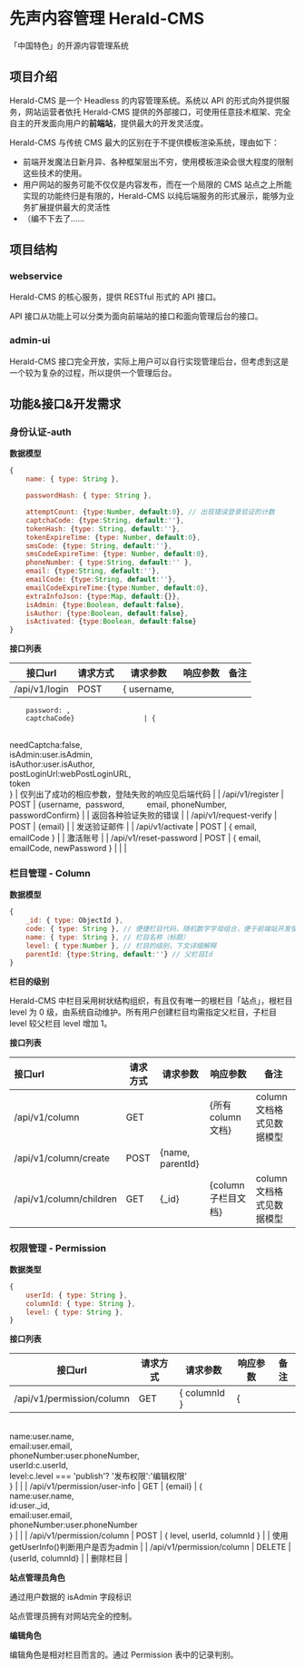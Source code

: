 # 先声内容管理 Herald-CMS

「中国特色」的开源内容管理系统

## 项目介绍

Herald-CMS 是一个 Headless 的内容管理系统。系统以 API 的形式向外提供服务，网站运营者依托 Herald-CMS 提供的外部接口，可使用任意技术框架、完全自主的开发面向用户的**前端站**，提供最大的开发灵活度。

Herald-CMS 与传统 CMS 最大的区别在于不提供模板渲染系统，理由如下：

* 前端开发魔法日新月异、各种框架层出不穷，使用模板渲染会很大程度的限制这些技术的使用。
* 用户网站的服务可能不仅仅是内容发布，而在一个局限的 CMS 站点之上所能实现的功能终归是有限的，Herald-CMS 以纯后端服务的形式展示，能够为业务扩展提供最大的灵活性
* （编不下去了……

## 项目结构

### webservice

Herald-CMS 的核心服务，提供 RESTful 形式的 API 接口。

API 接口从功能上可以分类为面向前端站的接口和面向管理后台的接口。

### admin-ui

Herald-CMS 接口完全开放，实际上用户可以自行实现管理后台，但考虑到这是一个较为复杂的过程，所以提供一个管理后台。

## 功能&接口&开发需求

### 身份认证-auth

**数据模型**

```javascript
{
    name: { type: String },

    passwordHash: { type: String },

    attemptCount: {type:Number, default:0}, // 出现错误登录验证的计数
    captchaCode: {type:String, default:''},
    tokenHash: {type: String, default:''},
    tokenExpireTime: {type: Number, default:0},
    smsCode: {type: String, default:''},
    smsCodeExpireTime: {type: Number, default:0},
    phoneNumber: { type:String, default:'' },
    email: {type:String, default:''},
    emailCode: {type:String, default:''},
    emailCodeExpireTime:{type:Number, default:0},
    extraInfoJson: {type:Map, default:{}},
    isAdmin: {type:Boolean, default:false},
    isAuthor: {type:Boolean, default:false},
    isActivated: {type:Boolean, default:false}
}
```

**接口列表**

| 接口url                  | 请求方式 | 请求参数                                                                        | 响应参数                                                                                                                                                                                 | 备注                       |
| ---------------------- | ---- | --------------------------------------------------------------------------- | ------------------------------------------------------------------------------------------------------------------------------------------------------------------------------------ | ------------------------ |
| /api/v1/login          | POST | {        username,
        password: ,
        captchaCode}                 | {
<br/>        needCaptcha:false,
<br/>        isAdmin:user.isAdmin,
<br/>        isAuthor:user.isAuthor,
<br/>        postLoginUrl:webPostLoginURL,
<br/>        token
<br/>      } | 仅列出了成功的相应参数，登陆失败的响应见后端代码 |
| /api/v1/register       | POST | {username,  password,          email,         phoneNumber, passwordConfirm} |                                                                                                                                                                                      | 返回各种验证失败的错误              |
| /api/v1/request-verify | POST | {email}                                                                     |                                                                                                                                                                                      | 发送验证邮件                   |
| /api/v1/activate       | POST | { email, emailCode }                                                        |                                                                                                                                                                                      | 激活账号                     |
| /api/v1/reset-password | POST | { email, emailCode, newPassword }                                           |                                                                                                                                                                                      |                          |

### 栏目管理 - Column

**数据模型**

```javascript
{
    _id: { type: ObjectId },
    code: { type: String }, // 便捷栏目代码，随机数字字母组合，便于前端站开发使用
    name: { type: String }, // 栏目名称（标题）
    level: { type:Number }, // 栏目的级别，下文详细解释
    parentId: {type:String, default:''} // 父栏目Id
}
```

**栏目的级别**

Herald-CMS 中栏目采用树状结构组织，有且仅有唯一的根栏目「站点」，根栏目 level 为 0 级，由系统自动维护。所有用户创建栏目均需指定父栏目，子栏目 level 较父栏目 level 增加 1。



**接口列表**

| 接口url                   | 请求方式 | 请求参数             | 响应参数          | 备注              |
|:----------------------- | ---- | ---------------- | ------------- | --------------- |
| /api/v1/column          | GET  |                  | {所有column文档}  | column文档格式见数据模型 |
| /api/v1/column/create   | POST | {name, parentId} |               |                 |
| /api/v1/column/children | GET  | {_id}            | {column子栏目文档} | column文档格式见数据模型 |

### 权限管理 - Permission

**数据类型**

```javascript
{
    userId: { type: String },
    columnId: { type: String },
    level: { type: String },
}
```

**接口列表**

| 接口url                        | 请求方式   | 请求参数                        | 响应参数                                                                                                                                                                                                        | 备注                          |
| ---------------------------- | ------ | --------------------------- | ----------------------------------------------------------------------------------------------------------------------------------------------------------------------------------------------------------- | --------------------------- |
| /api/v1/permission/column    | GET    | { columnId }                | {
<br/>        name:user.name,
<br/>        email:user.email,
<br/>        phoneNumber:user.phoneNumber,
<br/>        userId:c.userId,
<br/>        level:c.level === 'publish'? '发布权限':'编辑权限'
<br/>      } |                             |
| /api/v1/permission/user-info | GET    | {email}                     | {<br/>        name:user.name,<br/>        id:user._id,<br/>        email:user.email,<br/>        phoneNumber:user.phoneNumber<br/>      }                                                              |                             |
| /api/v1/permission/column    | POST   | { level, userId, columnId } |                                                                                                                                                                                                             | 使用getUserInfo()判断用户是否为admin |
| /api/v1/permission/column    | DELETE | {userId, columnId}          |                                                                                                                                                                                                             | 删除栏目                        |

**站点管理员角色**

通过用户数据的 isAdmin 字段标识

站点管理员拥有对网站完全的控制。

**编辑角色**

编辑角色是相对栏目而言的。通过 Permission 表中的记录判别。
